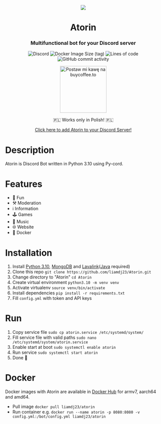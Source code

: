 <p align="center"><img src="https://cdn.discordapp.com/avatars/408959273956147200/d26356dd40d8b76e10c0678b4afe3f1b.webp?size=256"></p>
<h1 align="center">Atorin</h1>
<h3 align="center">Multifunctional bot for your Discord server</h3>
<p align="center"><img alt="Discord" src="https://img.shields.io/discord/408960275933429760?label=discord"> <img alt="Docker Image Size (tag)" src="https://img.shields.io/docker/image-size/liamdj23/atorin/latest"> <img alt="Lines of code" src="https://img.shields.io/tokei/lines/github/liamdj23/Atorin"> <img alt="GitHub commit activity" src="https://img.shields.io/github/commit-activity/m/liamdj23/Atorin"></p>
<p align="center"><a href="https://buycoffee.to/liamdj23" target="_blank"><img src="https://buycoffee.to/btn/buycoffeeto-btn-primary.svg" style="width: 150px" alt="Postaw mi kawę na buycoffee.to"></a></p>
<p align="center">🇵🇱 Works only in Polish! 🇵🇱</p>
<p align="center"><a href="https://liamdj23.ovh/addbot">Click here to add Atorin to your Discord Server!</a></p>

# Description

Atorin is Discord Bot written in Python 3.10 using Py-cord.

# Features

- 🎲 Fun
- ⚒️ Moderation
- ℹ️ Information
- 🕹️ Games
- 🎵 Music
- 🌐 Website
- 🐳 Docker

# Installation

1. Install [Python 3.10](https://www.python.org/downloads/), [MongoDB](https://www.mongodb.com/try/download/community) and [Lavalink](https://github.com/freyacodes/Lavalink/releases)([Java](https://aws.amazon.com/corretto/) required)
2. Clone this repo `git clone https://github.com/liamdj23/Atorin.git`
3. Change directory to "Atorin" `cd Atorin`
4. Create virtual environment `python3.10 -m venv venv`
5. Activate virtualenv `source venv/bin/activate`
6. Install dependencies `pip install -r requirements.txt`
7. Fill `config.yml` with token and API keys

# Run

1. Copy service file `sudo cp atorin.service /etc/systemd/system/`
2. Fill service file with valid paths `sudo nano /etc/systemd/system/atorin.service`
3. Enable start at boot `sudo systemctl enable atorin`
4. Run service `sudo systemctl start atorin`
5. Done 🎉

# Docker

Docker images with Atorin are available in [Docker Hub](https://hub.docker.com/r/liamdj23/atorin) for armv7, aarch64 and amd64.

- Pull image `docker pull liamdj23/atorin`
- Run container e.g. `docker run --name atorin -p 8080:8080 -v config.yml:/bot/config.yml liamdj23/atorin`

